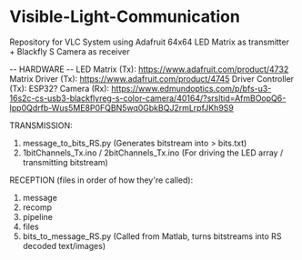 # Visible-Light-Communication
Repository for VLC System using Adafruit 64x64 LED Matrix as transmitter + Blackfly S Camera as receiver

-- HARDWARE -- 
LED Matrix (Tx): https://www.adafruit.com/product/4732
Matrix Driver (Tx): https://www.adafruit.com/product/4745
Driver Controller (Tx): ESP32? 
Camera (Rx): https://www.edmundoptics.com/p/bfs-u3-16s2c-cs-usb3-blackflyreg-s-color-camera/40164/?srsltid=AfmBOopQ6-Ipp0Qdrfb-Wus5ME8P0FQBN5wq0GbkBQJ2rmLrpfJKh9S9




TRANSMISSION:
1. message_to_bits_RS.py                       (Generates bitstream into > bits.txt)
2. 1bitChannels_Tx.ino / 2bitChannels_Tx.ino   (For driving the LED array / transmitting bitstream)     

RECEPTION (files in order of how they're called):
1. message
2. recomp
3. pipeline
4. files
5. bits_to_message_RS.py                        (Called from Matlab, turns bitstreams into RS decoded text/images)
